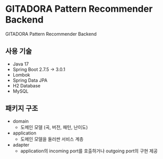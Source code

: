 # GITADORA Pattern Recommender Backend
GITADORA Pattern Recommender Backend

## 사용 기술
- Java 17
- Spring Boot 2.7.5 -> 3.0.1
- Lombok
- Spring Data JPA
- H2 Database
- MySQL

## 패키지 구조
- domain
  - 도메인 모델 (곡, 버전, 패턴, 난이도)
- application
  - 도메인 모델을 둘러싼 서비스 계층
- adapter
  - application의 incoming port를 호출하거나 outgoing port의 구현 제공